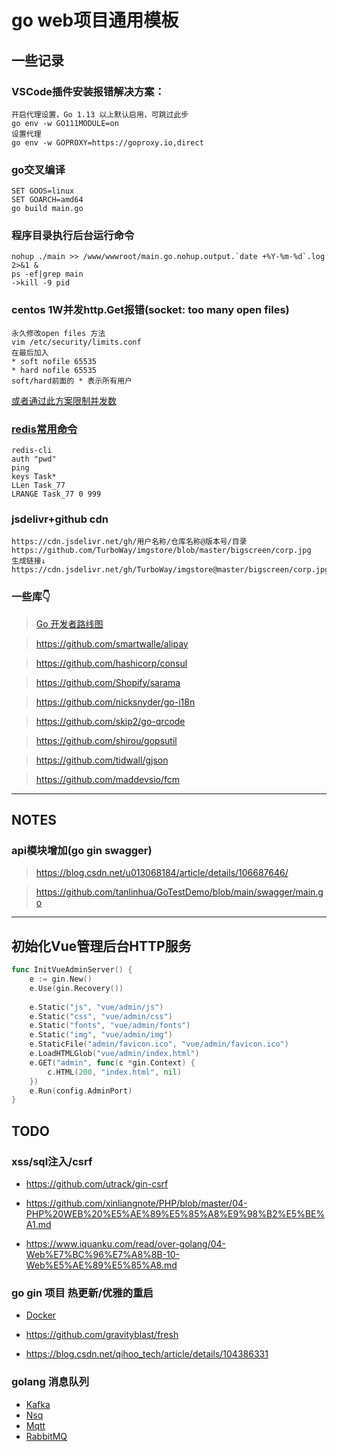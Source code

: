 # go web项目通用模板

## 一些记录

### VSCode插件安装报错解决方案：
```
开启代理设置，Go 1.13 以上默认启用，可跳过此步
go env -w GO111MODULE=on
设置代理
go env -w GOPROXY=https://goproxy.io,direct
```

### go交叉编译
```
SET GOOS=linux
SET GOARCH=amd64
go build main.go
```

### 程序目录执行后台运行命令
```
nohup ./main >> /www/wwwroot/main.go.nohup.output.`date +%Y-%m-%d`.log 2>&1 &
ps -ef|grep main
->kill -9 pid
```

### centos 1W并发http.Get报错(socket: too many open files)
```
永久修改open files 方法
vim /etc/security/limits.conf  
在最后加入  
* soft nofile 65535
* hard nofile 65535
soft/hard前面的 * 表示所有用户
```
[或者通过此方案限制并发数](https://github.com/tanlinhua/GoTestDemo/blob/main/goroutine/semaphore/main.go)


### [redis常用命令](https://www.runoob.com/redis/redis-tutorial.html)
```
redis-cli 
auth "pwd"
ping
keys Task*
LLen Task_77
LRANGE Task_77 0 999
```

### jsdelivr+github cdn
```
https://cdn.jsdelivr.net/gh/用户名称/仓库名称@版本号/目录  
https://github.com/TurboWay/imgstore/blob/master/bigscreen/corp.jpg  
生成链接↓  
https://cdn.jsdelivr.net/gh/TurboWay/imgstore@master/bigscreen/corp.jpg 
```

### 一些库👇

> [Go 开发者路线图](https://github.com/Alikhll/golang-developer-roadmap/blob/master/i18n/zh-CN/ReadMe-zh-CN.md)

> https://github.com/smartwalle/alipay

> https://github.com/hashicorp/consul

> https://github.com/Shopify/sarama

> https://github.com/nicksnyder/go-i18n

> https://github.com/skip2/go-qrcode

> https://github.com/shirou/gopsutil

> https://github.com/tidwall/gjson

> https://github.com/maddevsio/fcm

---

## NOTES

### api模块增加(go gin swagger)
> https://blog.csdn.net/u013068184/article/details/106687646/

> https://github.com/tanlinhua/GoTestDemo/blob/main/swagger/main.go

---

## 初始化Vue管理后台HTTP服务
```go
func InitVueAdminServer() {
	e := gin.New()
	e.Use(gin.Recovery())
    
	e.Static("js", "vue/admin/js")
	e.Static("css", "vue/admin/css")
	e.Static("fonts", "vue/admin/fonts")
	e.Static("img", "vue/admin/img")
	e.StaticFile("admin/favicon.ico", "vue/admin/favicon.ico")
	e.LoadHTMLGlob("vue/admin/index.html")
	e.GET("admin", func(c *gin.Context) {
		c.HTML(200, "index.html", nil)
	})
	e.Run(config.AdminPort)
}
```

## TODO

### xss/sql注入/csrf

- https://github.com/utrack/gin-csrf

- https://github.com/xinliangnote/PHP/blob/master/04-PHP%20WEB%20%E5%AE%89%E5%85%A8%E9%98%B2%E5%BE%A1.md

- https://www.iquanku.com/read/over-golang/04-Web%E7%BC%96%E7%A8%8B-10-Web%E5%AE%89%E5%85%A8.md

### go gin 项目 热更新/优雅的重启

- [Docker](https://blog.csdn.net/u010214802/article/details/90674343)

- https://github.com/gravityblast/fresh

- https://blog.csdn.net/qihoo_tech/article/details/104386331

### golang 消息队列

- [Kafka](kafka)
- [Nsq](https://blog.csdn.net/luolianxi/article/details/105279432)
- [Mqtt](mqtt)
- [RabbitMQ](rabbitmq)
